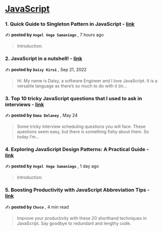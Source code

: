 
<h1><a href=https://medium.com/tag/javascript-development/recommended target="_blank" rel="noopener noreferrer">JavaScript</a></h1>
<h3>1. Quick Guide to Singleton Pattern in JavaScript - <a href=https://medium.com/@avegasam/quick-guide-to-singleton-pattern-in-javascript-ee437dbe560a?source=tag_recommended_feed---------0-84----------javascript_development----------e1381513_6382_4544_854b_c14e3c3d335f------- target="_blank" rel="noopener noreferrer">link</a></h3>

✍️ **posted by `Angel Vega Samaniego`** <date> , 7 hours ago</date>

<blockquote>Introduction:</blockquote>

<h3>2. JavaScript in a nutshell! - <a href=https://medium.com/@daisykirui/javascript-in-a-nutshell-669dab5b6e78?source=tag_recommended_feed---------1-107----------javascript_development----------e1381513_6382_4544_854b_c14e3c3d335f------- target="_blank" rel="noopener noreferrer">link</a></h3>

✍️ **posted by `Daisy Kirui`** <date> , Sep 21, 2022</date>

<blockquote>Hi. My name is Daisy, a software Engineer and I love JavaScript. It is a versatile language as there’s so much to do with it (in…</blockquote>

<h3>3. Top 10 tricky JavaScript questions that I used to ask in interviews - <a href=https://medium.com/@emma-delaney/top-10-tricky-javascript-questions-that-i-used-to-ask-in-interviews-2cb3912271a9?source=tag_recommended_feed---------2-85----------javascript_development----------e1381513_6382_4544_854b_c14e3c3d335f------- target="_blank" rel="noopener noreferrer">link</a></h3>

✍️ **posted by `Emma Delaney`** <date> , May 24</date>

<blockquote>Some tricky interview scheduling questions you will face. These questions seem easy, but there is something fishy about them. So today I’m…</blockquote>

<h3>4. Exploring JavaScript Design Patterns: A Practical Guide - <a href=https://medium.com/@avegasam/exploring-javascript-design-patterns-a-practical-guide-f5061a42ed40?source=tag_recommended_feed---------3-84----------javascript_development----------e1381513_6382_4544_854b_c14e3c3d335f------- target="_blank" rel="noopener noreferrer">link</a></h3>

✍️ **posted by `Angel Vega Samaniego`** <date> , 1 day ago</date>

<blockquote>Introduction:</blockquote>

<h3>5. Boosting Productivity with JavaScript Abbreviation Tips - <a href=https://medium.com/@Choco23/boosting-productivity-with-javascript-abbreviation-tips-f2f94e00b649?source=tag_recommended_feed---------4-85----------javascript_development----------e1381513_6382_4544_854b_c14e3c3d335f------- target="_blank" rel="noopener noreferrer">link</a></h3>

✍️ **posted by `Choco`** <date> , 4 min read</date>

<blockquote>Improve your productivity with these 20 shorthand techniques in JavaScript. Say goodbye to redundant and lengthy code.</blockquote>

